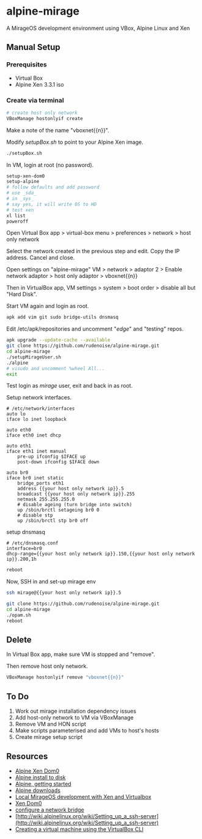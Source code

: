 # alpine-mirage
A MirageOS development environment using VBox, Alpine Linux and Xen

## Manual Setup

### Prerequisites

* Virtual Box
* Alpine Xen 3.3.1 iso

### Create via terminal

```sh
# create host only network
VBoxManage hostonlyif create
```

Make a note of the name "vboxnet{{n}}".

Modify _setupBox.sh_ to point to your Alpine Xen image.

```sh
./setupBox.sh
```

In VM, login at root (no password).
```sh
setup-xen-dom0
setup-alpine
# follow defaults and add password
# use _sda_
# in _sys_
# say yes, it will write OS to HD
# test xen
xl list
poweroff
```

Open Virtual Box app > virtual-box menu > preferences > network >
host only network

Select the network created in the previous step and edit. Copy the IP
address. Cancel and close.

Open settings on "alpine-mirage" VM > network > adaptor 2 > Enable network adaptor > host only adaptor > vboxnet{{n}}

Then in VirtualBox app, VM settings > system > boot order > disable all but "Hard Disk".

Start VM again and login as root.

```sh
apk add vim git sudo bridge-utils dnsmasq
```

Edit /etc/apk/repositories and uncomment "_edge_" and "testing" repos.

```sh
apk upgrade --update-cache --available
git clone https://github.com/rudenoise/alpine-mirage.git
cd alpine-mirage
./setupMirageUser.sh
./alpine
# visudo and uncomment %wheel All...
exit
```

Test login as _mirage_ user, exit and back in as root.

Setup network interfaces.

```
# /etc/network/interfaces
auto lo
iface lo inet loopback

auto eth0
iface eth0 inet dhcp

auto eth1
iface eth1 inet manual
    pre-up ifconfig $IFACE up
    post-down ifconfig $IFACE down

auto br0
iface br0 inet static
    bridge_ports eth1
    address {{your host only network ip}}.5
    broadcast {{your host only network ip}}.255
    netmask 255.255.255.0
    # disable ageing (turn bridge into switch)
    up /sbin/brctl setageing br0 0
    # disable stp
    up /sbin/brctl stp br0 off
```

setup dnsmasq

```
# /etc/dnsmasq.conf
interface=br0
dhcp-range={{your host only network ip}}.150,{{your host only network ip}}.200,1h
```


```sh
reboot
```

Now, SSH in and set-up mirage env

```sh
ssh mirage@{{your host only network ip}}.5
```

```sh
git clone https://github.com/rudenoise/alpine-mirage.git
cd alpine-mirage
./opam.sh
reboot
```

## Delete

In Virtual Box app, make sure VM is stopped and "remove".

Then remove host only network.

```sh
VBoxManage hostonlyif remove "vboxnet{{n}}" 
```

## To Do

1. Work out mirage installation dependency issues
2. Add host-only network to VM via VBoxManage
3. Remove VM and HON script
4. Make scripts parameterised and add VMs to host's hosts
5. Create mirage setup script

## Resources

* [Alpine Xen Dom0](http://wiki.alpinelinux.org/wiki/Xen_Dom0)
* [Alpine install to disk](http://wiki.alpinelinux.org/wiki/Install_to_disk)
* [Alpine, getting started](http://alpine-linux.readthedocs.org/en/latest/getting_started.html)
* [Alpine downloads](http://alpinelinux.org/downloads/)
* [Local MirageOS development with Xen and Virtualbox](http://www.skjegstad.com/blog/2015/01/19/mirageos-xen-virtualbox/)
* [Xen Dom0](http://wiki.alpinelinux.org/wiki/Xen_Dom0)
* [configure a network bridge](http://wiki.alpinelinux.org/wiki/Bridge)
* [http://wiki.alpinelinux.org/wiki/Setting_up_a_ssh-server](http://wiki.alpinelinux.org/wiki/Setting_up_a_ssh-server)
* [Creating a virtual machine using the VirtualBox CLI](http://cheznick.net/main/content/creating-a-virtual-machine-using-the-virtualbox-cli)
